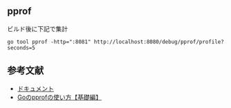 ## pprof
ビルド後に下記で集計

`go tool pprof -http=":8081" http://localhost:8080/debug/pprof/profile?seconds=5`


## 参考文献
- [ドキュメント](https://github.com/google/pprof/tree/main)
- [Goのpprofの使い方【基礎編】](https://christina04.hatenablog.com/entry/golang-pprof-basic)